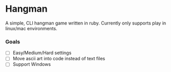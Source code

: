 # Hangman

A simple, CLI hangman game written in ruby. Currently only supports play in linux/mac environments.

### Goals

-[ ] Easy/Medium/Hard settings
-[ ] Move ascii art into code instead of text files
-[ ] Support Windows